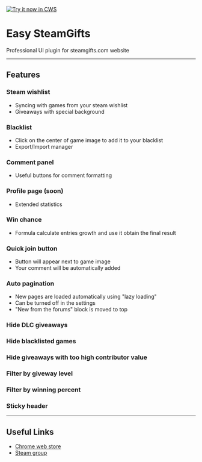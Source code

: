 <a target="_blank" href="https://chrome.google.com/webstore/detail/easy-steamgifts/cklbilaeedbblhpkhjfcnmaocjdodcnm">![Try it now in CWS](https://raw.github.com/GoogleChrome/chrome-app-samples/master/tryitnowbutton.png "Click here to install extension from the Chrome Web Store")</a>

# Easy SteamGifts

Professional UI plugin for steamgifts.com website

---

## Features

### Steam wishlist 
* Syncing with games from your steam wishlist 
* Giveaways with special background 

### Blacklist 
* Click on the center of game image to add it to your blacklist 
* Export/Import manager 

### Comment panel 
* Useful buttons for comment formatting 

### Profile page (soon) 
* Extended statistics 

### Win chance 
* Formula calculate entries growth and use it obtain the final result 

### Quick join button 
* Button will appear next to game image 
* Your comment will be automatically added 

### Auto pagination 
* New pages are loaded automatically using "lazy loading" 
* Can be turned off in the settings 
* "New from the forums" block is moved to top 

### Hide DLC giveaways 
### Hide blacklisted games 
### Hide giveaways with too high contributor value 
### Filter by giveway level 
### Filter by winning percent
### Sticky header

---

## Useful Links

* [Chrome web store](https://chrome.google.com/webstore/detail/easy-steamgifts/cklbilaeedbblhpkhjfcnmaocjdodcnm)
* [Steam group](http://steamcommunity.com/groups/easysg)
